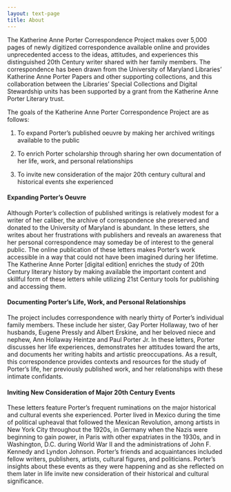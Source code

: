 ```yaml
---
layout: text-page
title: About
---
```


The Katherine Anne Porter Correspondence Project makes over 5,000 pages of newly digitized correspondence available online and provides unprecedented access to the ideas, attitudes, and experiences this distinguished 20th Century writer shared with her family members.  The correspondence has been drawn from the University of Maryland Libraries’ Katherine Anne Porter Papers and other supporting collections, and this collaboration between the Libraries’ Special Collections and Digital Stewardship units has been supported by a grant from the Katherine Anne Porter Literary trust.

The goals of the Katherine Anne Porter Correspondence Project are as follows:

1.	To expand Porter’s published oeuvre by making her archived writings available to the public

2.	To enrich Porter scholarship through sharing her own documentation of her life, work, and personal relationships

3.	To invite new consideration of the major 20th century cultural and historical events she experienced

<!-- *	{we might want to add a goal about its contribution to digitization efforts} -->

#### Expanding Porter’s Oeuvre
Although Porter’s collection of published writings is relatively modest for a writer of her caliber, the archive of correspondence she preserved and donated to the University of Maryland is abundant.  In these letters, she writes about her frustrations with publishers and reveals an awareness that her personal correspondence may someday be of interest to the general public.  The online publication of these letters makes Porter’s work accessible in a way that could not have been imagined during her lifetime.   The Katherine Anne Porter [digital edition] enriches the study of 20th Century literary history by making available the important content and skillful form of these letters while utilizing 21st Century tools for publishing and accessing them.

#### Documenting Porter’s Life, Work, and Personal Relationships
The project includes correspondence with nearly thirty of Porter’s individual family members.  These include her sister, Gay Porter Hollaway, two of her husbands, Eugene Pressly and Albert Erskine, and her beloved niece and nephew, Ann Hollaway Heintze and Paul Porter Jr. In these letters, Porter discusses her life experiences, demonstrates her attitudes toward the arts, and documents her writing habits and artistic preoccupations. As a result, this correspondence provides contexts and resources for the study of Porter’s life, her previously published work, and her relationships with these intimate confidants.

#### Inviting New Consideration of Major 20th Century Events
These letters feature Porter’s frequent ruminations on the major historical and cultural events she experienced. Porter lived in Mexico during the time of political upheaval that followed the Mexican Revolution, among artists in New York City throughout the 1920s, in Germany when the Nazis were beginning to gain power, in Paris with other expatriates in the 1930s, and in Washington, D.C. during World War II and the administrations of John F. Kennedy and Lyndon Johnson.  Porter’s friends and acquaintances included fellow writers, publishers, artists, cultural figures, and politicians. Porter’s insights about these events as they were happening and as she reflected on them later in life invite new consideration of their historical and cultural significance.
